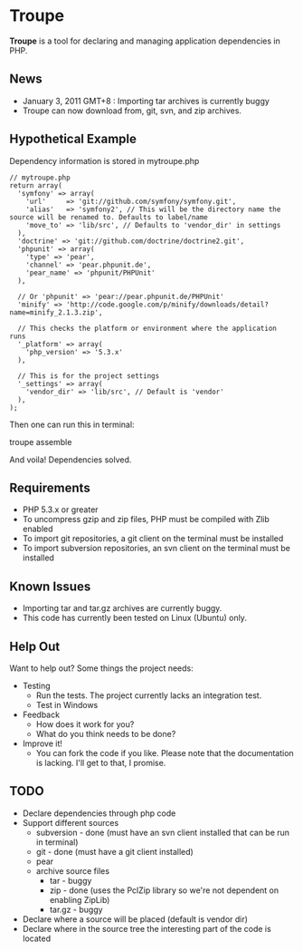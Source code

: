 Troupe
======

**Troupe** is a tool for declaring and managing application dependencies in PHP.

News
----

- January 3, 2011 GMT+8 : Importing tar archives is currently buggy
- Troupe can now download from, git, svn, and zip archives.

Hypothetical Example
--------------------

Dependency information is stored in mytroupe.php

    // mytroupe.php
    return array(
      'symfony' => array(
        'url'     => 'git://github.com/symfony/symfony.git',
        'alias'   => 'symfony2', // This will be the directory name the source will be renamed to. Defaults to label/name
        'move_to' => 'lib/src', // Defaults to 'vendor_dir' in settings
      ),
      'doctrine' => 'git://github.com/doctrine/doctrine2.git',
      'phpunit' => array(
        'type' => 'pear',
        'channel' => 'pear.phpunit.de',
        'pear_name' => 'phpunit/PHPUnit'
      ),
      
      // Or 'phpunit' => 'pear://pear.phpunit.de/PHPUnit'
      'minify' => 'http://code.google.com/p/minify/downloads/detail?name=minify_2.1.3.zip',
      
      // This checks the platform or environment where the application runs
      '_platform' => array(
        'php_version' => '5.3.x'
      ),
      
      // This is for the project settings
      '_settings' => array(
        'vendor_dir' => 'lib/src', // Default is 'vendor'
      ),
    );

Then one can run this in terminal:

   troupe assemble

And voila! Dependencies solved.

Requirements
------------

- PHP 5.3.x or greater
- To uncompress gzip and zip files, PHP must be compiled with Zlib enabled
- To import git repositories, a git client on the terminal must be installed
- To import subversion repositories, an svn client on the terminal must be installed

Known Issues
------------

- Importing tar and tar.gz archives are currently buggy.
- This code has currently been tested on Linux (Ubuntu) only.

Help Out
--------

Want to help out? Some things the project needs:

- Testing
  - Run the tests. The project currently lacks an integration test.
  - Test in Windows
- Feedback
  - How does it work for you?
  - What do you think needs to be done?
- Improve it!
  - You can fork the code if you like. Please note that the documentation is lacking. I'll get to that, I promise.
  

TODO
-----

- Declare dependencies through php code
- Support different sources
  - subversion - done (must have an svn client installed that can be run in terminal)
  - git - done (must have a git client installed)
  - pear
  - archive source files
    - tar - buggy
    - zip - done (uses the PclZip library so we're not dependent on enabling ZipLib)
    - tar.gz - buggy
- Declare where a source will be placed (default is vendor dir)
- Declare where in the source tree the interesting part of the code is located

